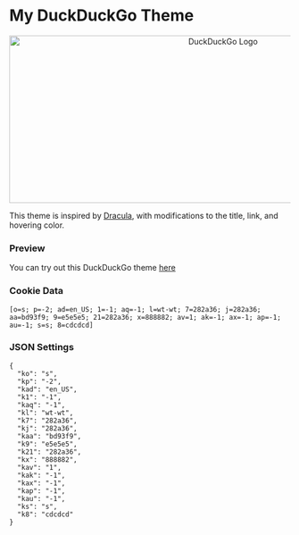 # My DuckDuckGo Theme
<p align="center">
  <a href="https://duckduckgo.com/about">
    <img src="https://external-content.duckduckgo.com/iu/?u=https%3A%2F%2Fvignette.wikia.nocookie.net%2Flogopedia%2Fimages%2F0%2F00%2FDuckDuckGo_Logo-_Horizontal%25404x.png%2Frevision%2Flatest%3Fcb%3D20190826133259&f=1&nofb=1&ipt=eef370cc8eb916357a709693a0504d93cb79d94a2c075e288dda9e5eec0f0809&ipo=images" alt="DuckDuckGo Logo" width="750" height="300" />
  </a>
</p>

This theme is inspired by [Dracula](https://github.com/dracula/duckduckgo?tab=readme-ov-file), with modifications to the title, link, and hovering color.

### Preview
You can try out this DuckDuckGo theme [here](https://duckduckgo.com/?ko=s&kp=-2&kad=en_US&k1=-1&kaq=-1&kl=wt-wt&k7=282a36&k8=cdcdcd&kj=282a36&kaa=bd93f9&k9=e5e5e5&k21=282a36&kx=888882&kav=1&kak=-1&kax=-1&kap=-1&kau=-1&ks=s)

### Cookie Data
```
[o=s; p=-2; ad=en_US; 1=-1; aq=-1; l=wt-wt; 7=282a36; j=282a36; aa=bd93f9; 9=e5e5e5; 21=282a36; x=888882; av=1; ak=-1; ax=-1; ap=-1; au=-1; s=s; 8=cdcdcd]
```
### JSON Settings
```
{
  "ko": "s",
  "kp": "-2",
  "kad": "en_US",
  "k1": "-1",
  "kaq": "-1",
  "kl": "wt-wt",
  "k7": "282a36",
  "kj": "282a36",
  "kaa": "bd93f9",
  "k9": "e5e5e5",
  "k21": "282a36",
  "kx": "888882",
  "kav": "1",
  "kak": "-1",
  "kax": "-1",
  "kap": "-1",
  "kau": "-1",
  "ks": "s",
  "k8": "cdcdcd"
}
```
